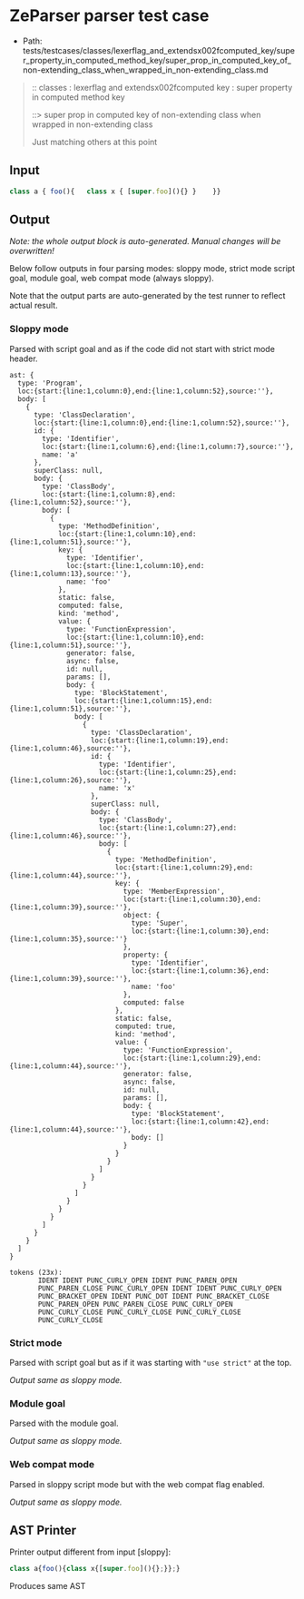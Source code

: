 # ZeParser parser test case

- Path: tests/testcases/classes/lexerflag_and_extendsx002fcomputed_key/super_property_in_computed_method_key/super_prop_in_computed_key_of_non-extending_class_when_wrapped_in_non-extending_class.md

> :: classes : lexerflag and extendsx002fcomputed key : super property in computed method key
>
> ::> super prop in computed key of non-extending class when wrapped in non-extending class
>
> Just matching others at this point

## Input

`````js
class a { foo(){   class x { [super.foo](){} }    }}
`````

## Output

_Note: the whole output block is auto-generated. Manual changes will be overwritten!_

Below follow outputs in four parsing modes: sloppy mode, strict mode script goal, module goal, web compat mode (always sloppy).

Note that the output parts are auto-generated by the test runner to reflect actual result.

### Sloppy mode

Parsed with script goal and as if the code did not start with strict mode header.

`````
ast: {
  type: 'Program',
  loc:{start:{line:1,column:0},end:{line:1,column:52},source:''},
  body: [
    {
      type: 'ClassDeclaration',
      loc:{start:{line:1,column:0},end:{line:1,column:52},source:''},
      id: {
        type: 'Identifier',
        loc:{start:{line:1,column:6},end:{line:1,column:7},source:''},
        name: 'a'
      },
      superClass: null,
      body: {
        type: 'ClassBody',
        loc:{start:{line:1,column:8},end:{line:1,column:52},source:''},
        body: [
          {
            type: 'MethodDefinition',
            loc:{start:{line:1,column:10},end:{line:1,column:51},source:''},
            key: {
              type: 'Identifier',
              loc:{start:{line:1,column:10},end:{line:1,column:13},source:''},
              name: 'foo'
            },
            static: false,
            computed: false,
            kind: 'method',
            value: {
              type: 'FunctionExpression',
              loc:{start:{line:1,column:10},end:{line:1,column:51},source:''},
              generator: false,
              async: false,
              id: null,
              params: [],
              body: {
                type: 'BlockStatement',
                loc:{start:{line:1,column:15},end:{line:1,column:51},source:''},
                body: [
                  {
                    type: 'ClassDeclaration',
                    loc:{start:{line:1,column:19},end:{line:1,column:46},source:''},
                    id: {
                      type: 'Identifier',
                      loc:{start:{line:1,column:25},end:{line:1,column:26},source:''},
                      name: 'x'
                    },
                    superClass: null,
                    body: {
                      type: 'ClassBody',
                      loc:{start:{line:1,column:27},end:{line:1,column:46},source:''},
                      body: [
                        {
                          type: 'MethodDefinition',
                          loc:{start:{line:1,column:29},end:{line:1,column:44},source:''},
                          key: {
                            type: 'MemberExpression',
                            loc:{start:{line:1,column:30},end:{line:1,column:39},source:''},
                            object: {
                              type: 'Super',
                              loc:{start:{line:1,column:30},end:{line:1,column:35},source:''}
                            },
                            property: {
                              type: 'Identifier',
                              loc:{start:{line:1,column:36},end:{line:1,column:39},source:''},
                              name: 'foo'
                            },
                            computed: false
                          },
                          static: false,
                          computed: true,
                          kind: 'method',
                          value: {
                            type: 'FunctionExpression',
                            loc:{start:{line:1,column:29},end:{line:1,column:44},source:''},
                            generator: false,
                            async: false,
                            id: null,
                            params: [],
                            body: {
                              type: 'BlockStatement',
                              loc:{start:{line:1,column:42},end:{line:1,column:44},source:''},
                              body: []
                            }
                          }
                        }
                      ]
                    }
                  }
                ]
              }
            }
          }
        ]
      }
    }
  ]
}

tokens (23x):
       IDENT IDENT PUNC_CURLY_OPEN IDENT PUNC_PAREN_OPEN
       PUNC_PAREN_CLOSE PUNC_CURLY_OPEN IDENT IDENT PUNC_CURLY_OPEN
       PUNC_BRACKET_OPEN IDENT PUNC_DOT IDENT PUNC_BRACKET_CLOSE
       PUNC_PAREN_OPEN PUNC_PAREN_CLOSE PUNC_CURLY_OPEN
       PUNC_CURLY_CLOSE PUNC_CURLY_CLOSE PUNC_CURLY_CLOSE
       PUNC_CURLY_CLOSE
`````

### Strict mode

Parsed with script goal but as if it was starting with `"use strict"` at the top.

_Output same as sloppy mode._

### Module goal

Parsed with the module goal.

_Output same as sloppy mode._

### Web compat mode

Parsed in sloppy script mode but with the web compat flag enabled.

_Output same as sloppy mode._

## AST Printer

Printer output different from input [sloppy]:

````js
class a{foo(){class x{[super.foo](){};}};}
````

Produces same AST
